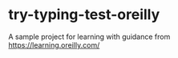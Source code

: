 # try-typing-test-oreilly
A sample project for learning with guidance from https://learning.oreilly.com/

